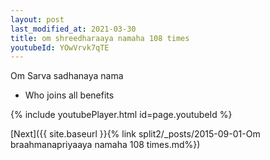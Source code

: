 ```yaml
---
layout: post
last_modified_at: 2021-03-30
title: om shreedharaaya namaha 108 times
youtubeId: YOwVrvk7qTE
---
```

 
 
Om Sarva sadhanaya nama 
 
 -  Who joins all benefits 
 
  
 
  
 
 
 
 
 
 


{% include youtubePlayer.html id=page.youtubeId %}
 
[Next]({{ site.baseurl }}{% link  split2/_posts/2015-09-01-Om braahmanapriyaaya namaha 108 times.md%})
 
